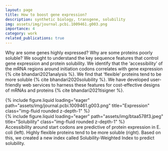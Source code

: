 ```yaml
---
layout: page
title: How to boost gene expression?
description: synthetic biology, transgene, solubility
img: assets/img/journal.pcbi.1009461.g003.png
importance: 4
category: work
related_publications: true
---
```


Why are some genes highly expressed? Why are some proteins poorly soluble? We sought to understand the key sequence features that control gene expression and protein solubility. We identify that the ‘accessibility’ of the mRNA regions around initiation codons correlates with gene expression {% cite bhandari2021analysis %}. We find that ‘flexible’ proteins tend to be more soluble {% cite bhandari2020solubility %}. We have developed user-friendly web services to harness these features for cost-effective designs of mRNAs and proteins {% cite bhandari2021tisigner %}.

<div class="row">
    <div class="col-sm-4 mt-3 mt-md-0">
        {% include figure.liquid loading="eager" path="assets/img/journal.pcbi.1009461.g003.png" title="Expression" class="img-fluid rounded z-depth-1" %}
    </div>
    <div class="col-sm-8 mt-3 mt-md-0">
        {% include figure.liquid loading="eager" path="assets/img/btaa578f3.jpeg" title="Solubility" class="img-fluid rounded z-depth-1" %}
    </div>
</div>
<div class="caption">
    Accessibility around start codons are predictive of protein expression in E. coli (left). Highly flexible proteins tend to be more soluble (right). Based on this, we created a new index called Solubility-Weighted Index to predict solubility.
</div>
